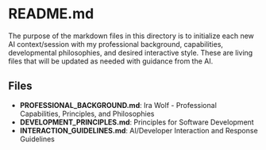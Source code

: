 # README.md
The purpose of the markdown files in this directory is to initialize each new AI context/session with my professional background, capabilities, developmental philosophies, and desired interactive style. These are living files that will be updated as needed with guidance from the AI.

## Files
- **PROFESSIONAL_BACKGROUND.md**: Ira Wolf - Professional Capabilities, Principles, and Philosophies
- **DEVELOPMENT_PRINCIPLES.md**: Principles for Software Development
- **INTERACTION_GUIDELINES.md**: AI/Developer Interaction and Response Guidelines
